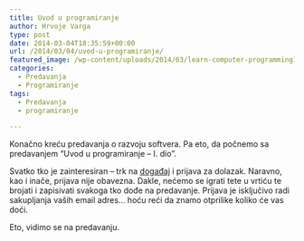 ```yaml
---
title: Uvod u programiranje
author: Hrvoje Varga
type: post
date: 2014-03-04T18:35:59+00:00
url: /2014/03/04/uvod-u-programiranje/
featured_image: /wp-content/uploads/2014/03/learn-computer-programming1.png
categories:
  - Predavanja
  - Programiranje
tags:
  - Predavanja
  - programiranje

---
```

Konačno kreću predavanja o razvoju softvera. Pa eto, da počnemo sa predavanjem &#8220;Uvod u programiranje &#8211; I. dio&#8221;.

Svatko tko je zainteresiran &#8211; trk na <a title="Uvod u programiranje – I. dio" href="https://www.opensource-osijek.org/wordpress/events/uvod-u-programiranje-i-dio/" target="_blank">događaj</a> i prijava za dolazak. Naravno, kao i inače, prijava nije obavezna. Dakle, nećemo se igrati tete u vrtiću te brojati i zapisivati svakoga tko dođe na predavanje. Prijava je isključivo radi sakupljanja vaših email adres&#8230; hoću reći da znamo otprilike koliko će vas doći.

Eto, vidimo se na predavanju.